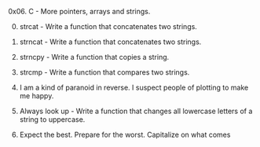 0x06. C - More pointers, arrays and strings.

0. strcat - Write a function that concatenates two strings.

1. strncat - Write a function that concatenates two strings.

2. strncpy - Write a function that copies a string.

3. strcmp - Write a function that compares two strings.

4. I am a kind of paranoid in reverse. I suspect people of plotting to make me happy.

5. Always look up - Write a function that changes all lowercase letters of a string to uppercase.

6. Expect the best. Prepare for the worst. Capitalize on what comes  
